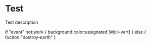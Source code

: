 # Test
Test description

if "event" not:work {
  background:color:assignated [#joli-vert]
}
 else {
 fuction:"destroy-earth"
 }
